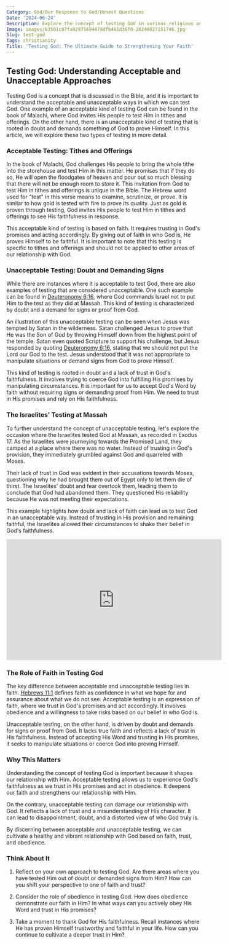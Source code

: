 ```yaml
---
Category: God/Our Response to God/Honest Questions
Date: '2024-06-24'
Description: Explore the concept of testing God in various religious and philosophical contexts. Understand the implications, beliefs, and debates surrounding the idea of testing the divine in this thought-provoking article.
Image: images/63501c87fa92975694478dfb461d36f0-20240927151746.jpg
Slug: test-god
Tags: christianity
Title: 'Testing God: The Ultimate Guide to Strengthening Your Faith'
---
```


## Testing God: Understanding Acceptable and Unacceptable Approaches

Testing God is a concept that is discussed in the Bible, and it is important to understand the acceptable and unacceptable ways in which we can test God. One example of an acceptable kind of testing God can be found in the book of Malachi, where God invites His people to test Him in tithes and offerings. On the other hand, there is an unacceptable kind of testing that is rooted in doubt and demands something of God to prove Himself. In this article, we will explore these two types of testing in more detail.

### Acceptable Testing: Tithes and Offerings

In the book of Malachi, God challenges His people to bring the whole tithe into the storehouse and test Him in this matter. He promises that if they do so, He will open the floodgates of heaven and pour out so much blessing that there will not be enough room to store it. This invitation from God to test Him in tithes and offerings is unique in the Bible. The Hebrew word used for "test" in this verse means to examine, scrutinize, or prove. It is similar to how gold is tested with fire to prove its quality. Just as gold is proven through testing, God invites His people to test Him in tithes and offerings to see His faithfulness in response.

This acceptable kind of testing is based on faith. It requires trusting in God's promises and acting accordingly. By giving out of faith in who God is, He proves Himself to be faithful. It is important to note that this testing is specific to tithes and offerings and should not be applied to other areas of our relationship with God.

### Unacceptable Testing: Doubt and Demanding Signs

While there are instances where it is acceptable to test God, there are also examples of testing that are considered unacceptable. One such example can be found in [Deuteronomy 6:16](https://www.bibleref.com/Deuteronomy/6/Deuteronomy-6-16.html), where God commands Israel not to put Him to the test as they did at Massah. This kind of testing is characterized by doubt and a demand for signs or proof from God.

An illustration of this unacceptable testing can be seen when Jesus was tempted by Satan in the wilderness. Satan challenged Jesus to prove that He was the Son of God by throwing Himself down from the highest point of the temple. Satan even quoted Scripture to support his challenge, but Jesus responded by quoting [Deuteronomy 6:16](https://www.bibleref.com/Deuteronomy/6/Deuteronomy-6-16.html), stating that we should not put the Lord our God to the test. Jesus understood that it was not appropriate to manipulate situations or demand signs from God to prove Himself.

This kind of testing is rooted in doubt and a lack of trust in God's faithfulness. It involves trying to coerce God into fulfilling His promises by manipulating circumstances. It is important for us to accept God's Word by faith without requiring signs or demanding proof from Him. We need to trust in His promises and rely on His faithfulness.

### The Israelites' Testing at Massah

To further understand the concept of unacceptable testing, let's explore the occasion where the Israelites tested God at Massah, as recorded in Exodus 17. As the Israelites were journeying towards the Promised Land, they camped at a place where there was no water. Instead of trusting in God's provision, they immediately grumbled against God and quarreled with Moses.

Their lack of trust in God was evident in their accusations towards Moses, questioning why he had brought them out of Egypt only to let them die of thirst. The Israelites' doubt and fear overtook them, leading them to conclude that God had abandoned them. They questioned His reliability because He was not meeting their expectations.

This example highlights how doubt and lack of faith can lead us to test God in an unacceptable way. Instead of trusting in His provision and remaining faithful, the Israelites allowed their circumstances to shake their belief in God's faithfulness.


<iframe width="560" height="315" src="https://www.youtube.com/embed/0OaCeSsW1Ik" frameborder="0" allow="autoplay; encrypted-media" allowfullscreen></iframe>


### The Role of Faith in Testing God

The key difference between acceptable and unacceptable testing lies in faith. [Hebrews 11:1](https://www.bibleref.com/Hebrews/11/Hebrews-11-1.html) defines faith as confidence in what we hope for and assurance about what we do not see. Acceptable testing is an expression of faith, where we trust in God's promises and act accordingly. It involves obedience and a willingness to take risks based on our belief in who God is.

Unacceptable testing, on the other hand, is driven by doubt and demands for signs or proof from God. It lacks true faith and reflects a lack of trust in His faithfulness. Instead of accepting His Word and trusting in His promises, it seeks to manipulate situations or coerce God into proving Himself.

### Why This Matters

Understanding the concept of testing God is important because it shapes our relationship with Him. Acceptable testing allows us to experience God's faithfulness as we trust in His promises and act in obedience. It deepens our faith and strengthens our relationship with Him.

On the contrary, unacceptable testing can damage our relationship with God. It reflects a lack of trust and a misunderstanding of His character. It can lead to disappointment, doubt, and a distorted view of who God truly is.

By discerning between acceptable and unacceptable testing, we can cultivate a healthy and vibrant relationship with God based on faith, trust, and obedience.

### Think About It

1. Reflect on your own approach to testing God. Are there areas where you have tested Him out of doubt or demanded signs from Him? How can you shift your perspective to one of faith and trust?

2. Consider the role of obedience in testing God. How does obedience demonstrate our faith in Him? In what ways can you actively obey His Word and trust in His promises?

3. Take a moment to thank God for His faithfulness. Recall instances where He has proven Himself trustworthy and faithful in your life. How can you continue to cultivate a deeper trust in Him?